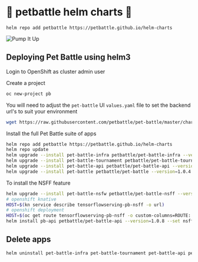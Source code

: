 # 🍾 petbattle helm charts 🍾
```
helm repo add petbattle https://petbattle.github.io/helm-charts
```

![Pump It Up](https://i.pinimg.com/originals/c4/43/fc/c443fcf40abba3f9e098d5bd25ca20be.gif)

## Deploying Pet Battle using helm3

Login to OpenShift as cluster admin user

Create a project
```bash
oc new-project pb
```

You will need to adjust the `pet-battle` UI `values.yaml` file to set the backend url's to suit your environment
```bash
wget https://raw.githubusercontent.com/petbattle/pet-battle/master/chart/values.yaml
```

Install the full Pet Battle suite of apps
```bash
helm repo add petbattle https://petbattle.github.io/helm-charts
helm repo update
helm upgrade --install pet-battle-infra petbattle/pet-battle-infra --version=1.0.14 --set install_cert_util=true --namespace pb
helm upgrade --install pet-battle-tournament petbattle/pet-battle-tournament --version=1.0.20 --set tags.infra=false --namespace pb
helm upgrade --install pet-battle-api petbattle/pet-battle-api --version=1.0.8 --namespace pb
helm upgrade --install pet-battle petbattle/pet-battle --version=1.0.4 -f values.yaml
```

To install the NSFF feature
```bash
helm upgrade --install pet-battle-nsfw petbattle/pet-battle-nsff --version=0.0.1 --namespace pb
# openshift knative
HOST=$(kn service describe tensorflowserving-pb-nsff -o url)
# openshift deployment
HOST=$(oc get route tensorflowserving-pb-nsff -o custom-columns=ROUTE:.spec.host --no-headers)
helm install pb-api petbattle/pet-battle-api --version=1.0.8 --set nsff.enabled=true --set nsff.apiHost=${HOST}
```

## Delete apps

```bash
helm uninstall pet-battle-infra pet-battle-tournament pet-battle-api pet-battle pet-battle-nsff
```
